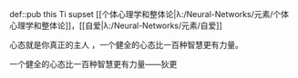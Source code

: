 def::pub this Ti supset [[个体心理学和整体论|λ:/Neural-Networks/元素/个体心理学和整体论]]，[[自爱|λ:/Neural-Networks/元素/自爱]]

心态就是你真正的主人 ，一个健全的心态比一百种智慧更有力量。

一个健全的心态比一百种智慧更有力量——​狄更​​​